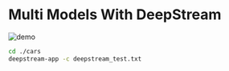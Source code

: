 # Multi Models With DeepStream #

![demo](output.gif)


```bash
cd ./cars
deepstream-app -c deepstream_test.txt


```
